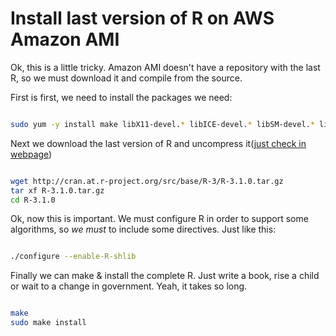 # Install last version of R on AWS Amazon AMI #

Ok, this is a little tricky. Amazon AMI doesn't have a repository with the last R, so we must download it and compile from the source.

First is first, we need to install the packages we need:


```bash

sudo yum -y install make libX11-devel.* libICE-devel.* libSM-devel.* libdmx-devel.* libx* xorg-x11* libFS* libX*  readline-devel gcc-gfortran gcc-c++ texinfo tetex

```
Next we download the last version of R and uncompress it([just check in webpage](http://cran.at.r-project.org/src/base/R-3/))


```bash

wget http://cran.at.r-project.org/src/base/R-3/R-3.1.0.tar.gz
tar xf R-3.1.0.tar.gz
cd R-3.1.0
```

Ok, now this is important. We must configure R in order to support some algorithms, so *we must* to include some directives. Just like this:


```bash

./configure --enable-R-shlib 
```

Finally we can make & install the complete R. Just write a book, rise a child or wait to a change in government. Yeah, it takes so long.


```bash

make
sudo make install
```




